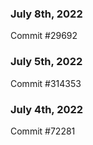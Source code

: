 ### July 8th, 2022

Commit #29692

### July 5th, 2022

Commit #314353


### July 4th, 2022

Commit #72281
